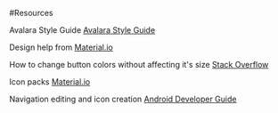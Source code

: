 #Resources

Avalara Style Guide [Avalara Style Guide](http://styleguide.avalara.com/)

Design help from [Material.io](https://material.io/design/)

How to change button colors without affecting it's size [Stack Overflow](https://stackoverflow.com/questions/35043867/why-button-gets-bigger-when-the-background-is-set-in-android)

Icon packs [Material.io](https://material.io/tools/icons/?style=baseline)

Navigation editing and icon creation [Android Developer Guide](https://developer.android.com/studio/write/image-asset-studio)